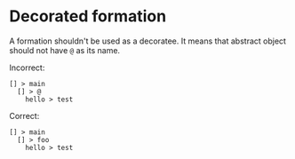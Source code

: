 # Decorated formation

A formation shouldn't be used as a decoratee. It means that abstract object
should not have `@` as its name.

Incorrect:

```eo
[] > main
  [] > @
    hello > test
```

Correct:

```eo
[] > main
  [] > foo
    hello > test
```